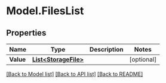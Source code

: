 # Model.FilesList
## Properties
Name | Type | Description | Notes
------------ | ------------- | ------------- | -------------
**Value** | [**List&lt;StorageFile&gt;**](StorageFile.md) |  | [optional] 



[[Back to Model list]](README.md#documentation-for-models) [[Back to API list]](README.md#documentation-for-api-endpoints) [[Back to README]](README.md)


